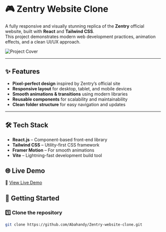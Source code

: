 # 🎮 Zentry Website Clone

A fully responsive and visually stunning replica of the **Zentry** official website, built with **React** and **Tailwind CSS**.  
This project demonstrates modern web development practices, animation effects, and a clean UI/UX approach.

![Project Cover](src/assets/zentry-cover.png)

---

## ✨ Features

- **Pixel-perfect design** inspired by Zentry’s official site  
- **Responsive layout** for desktop, tablet, and mobile devices  
- **Smooth animations & transitions** using modern libraries  
- **Reusable components** for scalability and maintainability  
- **Clean folder structure** for easy navigation and updates  

---

## 🛠️ Tech Stack

- **React.js** – Component-based front-end library  
- **Tailwind CSS** – Utility-first CSS framework  
- **Framer Motion** – For smooth animations  
- **Vite** – Lightning-fast development build tool

## 🌐 Live Demo

🚀 [View Live Demo](https://youtu.be/MJGoYlFWzoE)  
>
> 

## 🚀 Getting Started

### 1️⃣ Clone the repository
```bash
git clone https://github.com/Abahandy/Zentry-website-clone.git
